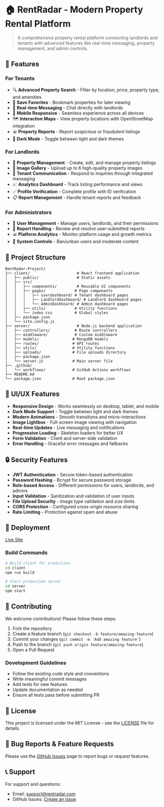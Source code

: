 
# 🏠 RentRadar - Modern Property Rental Platform

> A comprehensive property rental platform connecting landlords and tenants with advanced features like real-time messaging, property management, and admin controls.

## 🌟 Features

### For Tenants
- 🔍 **Advanced Property Search** - Filter by location, price, property type, and amenities
- 💾 **Save Favorites** - Bookmark properties for later viewing
- 💬 **Real-time Messaging** - Chat directly with landlords
- 📱 **Mobile Responsive** - Seamless experience across all devices
- 🗺️ **Interactive Maps** - View property locations with OpenStreetMap integration
- 📊 **Property Reports** - Report suspicious or fraudulent listings
- 🌙 **Dark Mode** - Toggle between light and dark themes

### For Landlords
- 🏢 **Property Management** - Create, edit, and manage property listings
- 📸 **Image Gallery** - Upload up to 6 high-quality property images
- 💬 **Tenant Communication** - Respond to inquiries through integrated messaging
- 📈 **Analytics Dashboard** - Track listing performance and views
- ✅ **Profile Verification** - Complete profile with ID verification
- 📋 **Report Management** - Handle tenant reports and feedback

### For Administrators
- 👥 **User Management** - Manage users, landlords, and their permissions
- 🚨 **Report Handling** - Review and resolve user-submitted reports
- 📊 **Platform Analytics** - Monitor platform usage and growth metrics
- 🔧 **System Controls** - Ban/unban users and moderate content

## 📁 Project Structure

```
RentRadar-Project/
├── client/                     # React frontend application
│   ├── public/                 # Static assets
│   ├── src/
│   │   ├── components/         # Reusable UI components
│   │   ├── pages/             # Page components
│   │   │   ├── userdashboard/ # Tenant dashboard pages
│   │   │   ├── Landlorddashboard/ # Landlord dashboard pages
│   │   │   └── AdminDashboard/ # Admin dashboard pages
│   │   ├── utils/             # Utility functions
│   │   └── index.css          # Global styles
│   ├── package.json
│   └── vite.config.js
├── server/                     # Node.js backend application
│   ├── controllers/           # Route controllers
│   ├── middleware/            # Custom middleware
│   ├── models/               # MongoDB models
│   ├── routes/               # API routes
│   ├── utils/                # Utility functions
│   ├── uploads/              # File uploads directory
│   ├── package.json
│   └── server.js             # Main server file
├── .github/
│   └── workflows/            # GitHub Actions workflows
├── README.md
└── package.json              # Root package.json
```

## 🎨 UI/UX Features

- **Responsive Design** - Works seamlessly on desktop, tablet, and mobile
- **Dark Mode Support** - Toggle between light and dark themes
- **Modern Animations** - Smooth transitions and micro-interactions
- **Image Lightbox** - Full-screen image viewing with navigation
- **Real-time Updates** - Live messaging and notifications
- **Progressive Loading** - Skeleton loaders for better UX
- **Form Validation** - Client and server-side validation
- **Error Handling** - Graceful error messages and fallbacks

## 🔒 Security Features

- **JWT Authentication** - Secure token-based authentication
- **Password Hashing** - Bcrypt for secure password storage
- **Role-based Access** - Different permissions for users, landlords, and admins
- **Input Validation** - Sanitization and validation of user inputs
- **File Upload Security** - Image type validation and size limits
- **CORS Protection** - Configured cross-origin resource sharing
- **Rate Limiting** - Protection against spam and abuse





## 🚀 Deployment

  [Live Site](https://rentradar-flame.vercel.app)





### Build Commands

```bash
# Build client for production
cd client
npm run build

# Start production server
cd server
npm start
```

## 🤝 Contributing

We welcome contributions! Please follow these steps:

1. Fork the repository
2. Create a feature branch (`git checkout -b feature/amazing-feature`)
3. Commit your changes (`git commit -m 'Add amazing feature'`)
4. Push to the branch (`git push origin feature/amazing-feature`)
5. Open a Pull Request

### Development Guidelines

- Follow the existing code style and conventions
- Write meaningful commit messages
- Add tests for new features
- Update documentation as needed
- Ensure all tests pass before submitting PR

## 📝 License

This project is licensed under the MIT License - see the [LICENSE](LICENSE) file for details.

## 🐛 Bug Reports & Feature Requests

Please use the [GitHub Issues](https://github.com/alfredndivo/RentRadar_Project.git/issues) page to report bugs or request features.

## 📞 Support

For support and questions:
- Email: support@rentradar.com
- GitHub Issues: [Create an issue](https://github.com/alfredndivo/RentRadar_Project.git/issues)

